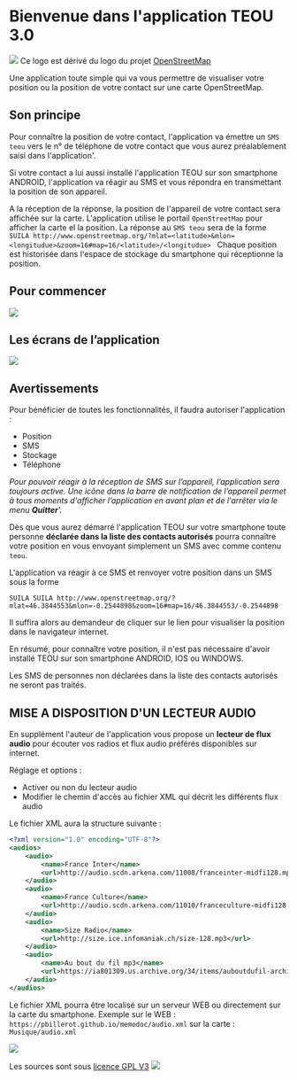 
# Bienvenue dans l'application TEOU 3.0

![](app/src/main/res/drawable-xhdpi/ic_launcher.png)
Ce logo est dérivé du logo du projet [OpenStreetMap](https://commons.wikimedia.org/wiki/File:Openstreetmap_logo.svg)  

Une application toute simple qui va vous permettre de visualiser votre position ou la position de votre contact sur une carte OpenStreetMap.

## Son principe

Pour connaître la position de votre contact, 
l'application va émettre un `SMS teou` vers le n° de téléphone de votre contact 
que vous aurez préalablement saisi dans l'application'.

Si votre contact a lui aussi installé l'application TEOU sur son smartphone ANDROID,
l'application va réagir au SMS et vous répondra en transmettant la position de son appareil.

A la réception de la réponse, la position de l'appareil de votre contact sera affichée sur la carte.
L'application utilise le portail `OpenStreetMap` pour afficher la carte el la position.
La réponse au `SMS teou` sera de la forme 
``
SUILA http://www.openstreetmap.org/?mlat=<latitude>&mlon=<longitudue>&zoom=16#map=16/<latitude>/<longitudue> 
``
Chaque position est historisée dans l'espace de stockage du smartphone qui réceptionne la position.

## Pour commencer

![](atelier/teou_menu-fr.png)

## Les écrans de l’application

![](atelier/teou.png)

## Avertissements

Pour bénéficier de toutes les fonctionnalités, il faudra autoriser l'application :

- Position
- SMS
- Stockage
- Téléphone

_Pour pouvoir réagir à la réception de SMS sur l’appareil, 
l’application sera toujours active. 
Une icône dans la barre de notification de l’appareil permet à tous moments d'afficher l’application en avant plan et de l'arrêter via le menu **Quitter**'._

Dès que vous aurez démarré l'application TEOU sur votre smartphone 
toute personne **déclarée dans la liste des contacts autorisés** pourra connaître votre position en vous envoyant simplement un SMS avec comme contenu `teou`.

L'application va réagir à ce SMS et renvoyer votre position dans un SMS sous la forme

``
SUILA SUILA http://www.openstreetmap.org/?mlat=46.3844553&mlon=-0.2544898&zoom=16#map=16/46.3844553/-0.2544898
``

Il suffira alors au demandeur de cliquer sur le lien pour visualiser la position dans le navigateur internet.

En résumé, pour connaître votre position, il n'est pas nécessaire d'avoir installé TEOU sur son smartphone ANDROID, IOS ou WINDOWS.

Les SMS de personnes non déclarées dans la liste des contacts autorisés ne seront pas traités.


## MISE A DISPOSITION D'UN LECTEUR AUDIO
En supplément l'auteur de l'application vous propose un **lecteur de flux audio** 
pour écouter vos radios et flux audio préférés disponibles sur internet.

Réglage et options :

- Activer ou non du lecteur audio
- Modifier le chemin d'accès au fichier XML qui décrit les différents flux audio

Le fichier XML aura la structure suivante :
```xml
<?xml version="1.0" encoding="UTF-8"?>
<audios>
	<audio>     
		<name>France Inter</name>
		<url>http://audio.scdn.arkena.com/11008/franceinter-midfi128.mp3</url>
	</audio>
	<audio>     
		<name>France Culture</name>
		<url>http://audio.scdn.arkena.com/11010/franceculture-midfi128.mp3</url>
	</audio>
	<audio>     
		<name>Size Radio</name>
		<url>http://size.ice.infomaniak.ch/size-128.mp3</url>
	</audio>
	<audio>     
		<name>Au bout du fil mp3</name>
		<url>https://ia801309.us.archive.org/34/items/auboutdufil-archives/481/BranchImmersion-Movement-02Correlation.mp3</url>
	</audio>
</audios>
```
Le fichier XML pourra être localisé sur un serveur WEB ou directement sur la carte du smartphone.
Exemple sur le WEB : ``https://pbillerot.github.io/memodoc/audio.xml``
sur la carte : ``Musique/audio.xml``

![](atelier/teou_audio-en.png)

Les sources sont sous [licence GPL V3](http://www.gnu.org/licenses/) ![](atelier/gplv3.png)
